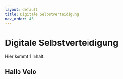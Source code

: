 ```yaml
---
layout: default
title: Digitale Selbstverteidigung
nav_order: 45
---
```


# Digitale Selbstverteidigung

Hier kommt 1 Inhalt. 

## Hallo Velo


